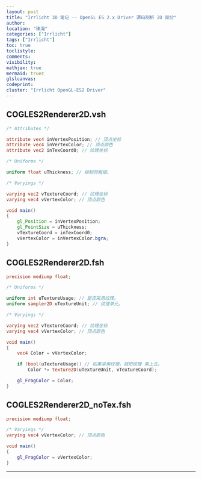 ```yaml
---
layout: post
title: "Irrlicht 3D 笔记 -- OpenGL ES 2.x Driver 源码剖析 2D 部分"
author:
location: "珠海"
categories: ["Irrlicht"]
tags: ["Irrlicht"]
toc: true
toclistyle:
comments:
visibility:
mathjax: true
mermaid: truez
glslcanvas:
codeprint:
cluster: "Irrlicht OpenGL-ES2 Driver"
---
```



## COGLES2Renderer2D.vsh

```glsl
/* Attributes */

attribute vec4 inVertexPosition; // 顶点坐标
attribute vec4 inVertexColor; // 顶点颜色
attribute vec2 inTexCoord0; // 纹理坐标

/* Uniforms */

uniform float uThickness; // 绘制的粗细。

/* Varyings */

varying vec2 vTextureCoord; // 纹理坐标
varying vec4 vVertexColor; // 顶点颜色

void main()
{
    gl_Position = inVertexPosition;
    gl_PointSize = uThickness;
    vTextureCoord = inTexCoord0;
    vVertexColor = inVertexColor.bgra;
}
```


## COGLES2Renderer2D.fsh

```glsl
precision mediump float;

/* Uniforms */

uniform int uTextureUsage; // 是否采用纹理。
uniform sampler2D uTextureUnit; // 纹理单元。

/* Varyings */

varying vec2 vTextureCoord; // 纹理坐标
varying vec4 vVertexColor; // 顶点颜色

void main()
{
    vec4 Color = vVertexColor;

    if (bool(uTextureUsage)) // 如果采用纹理，就把纹理 乘上去。
        Color *= texture2D(uTextureUnit, vTextureCoord);

    gl_FragColor = Color;
}
```


## COGLES2Renderer2D_noTex.fsh

```glsl
precision mediump float;

/* Varyings */
varying vec4 vVertexColor; // 顶点颜色

void main()
{
    gl_FragColor = vVertexColor;
}
```



<hr class='reviewline'/>
<p class='reviewtip'><script type='text/javascript' src='{% include relref.html url="/assets/reviewjs/blogs/2021-01-06-irrlicht-gles-driver-2d.md.js" %}'></script></p>
